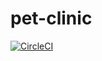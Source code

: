 # pet-clinic
[![CircleCI](https://dl.circleci.com/status-badge/img/circleci/16u3tRd28cQ98tUWFbob81/6fHqcssMCxpFs8hYW46teT/tree/main.svg?style=svg)](https://dl.circleci.com/status-badge/redirect/circleci/16u3tRd28cQ98tUWFbob81/6fHqcssMCxpFs8hYW46teT/tree/main)

